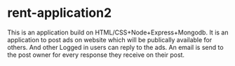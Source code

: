 # rent-application2

This is an application build on HTML/CSS+Node+Express+Mongodb. It is an application to post ads on website which will be publically available for others. And other Logged in users can reply to the ads. An email is send to the post owner for every response they receive on their post.
